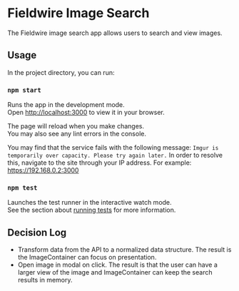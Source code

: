 # Fieldwire Image Search

The Fieldwire image search app allows users to search and view images.

## Usage

In the project directory, you can run:

### `npm start`

Runs the app in the development mode.\
Open [http://localhost:3000](http://localhost:3000) to view it in your browser.

The page will reload when you make changes.\
You may also see any lint errors in the console.

You may find that the service fails with the following message: `Imgur is temporarily over capacity. Please try again later.`
In order to resolve this, navigate to the site through your IP address.
For example: https://192.168.0.2:3000

### `npm test`

Launches the test runner in the interactive watch mode.\
See the section about [running tests](https://facebook.github.io/create-react-app/docs/running-tests) for more information.

## Decision Log

-   Transform data from the API to a normalized data structure. The result is the ImageContainer can focus on presentation.
-   Open image in modal on click. The result is that the user can have a larger view of the image and ImageContainer can keep the search results in memory.
